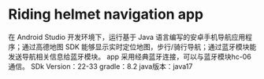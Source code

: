 # Riding helmet navigation app
在 Android Studio 开发环境下，运行基于 Java 语言编写的安卓手机导航应用程序；通过高德地图 SDK 能够显示实时定位地图，步行/骑行导航；通过蓝牙模块能发送导航相关信息给蓝牙模块。
app 采用经典蓝牙连接，可以与蓝牙模块hc-06通信。
SDk Version：22-33
gradle：8.2
java版本：java17
